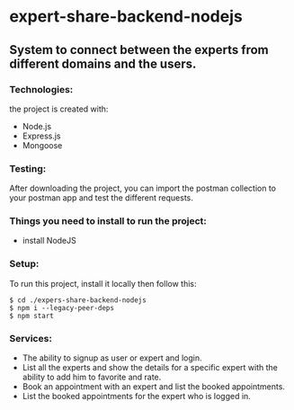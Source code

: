 # expert-share-backend-nodejs

## System to connect between the experts from different domains and the users.

### Technologies:
the project is created with: 
* Node.js
* Express.js
* Mongoose

### Testing: 
After downloading the project, you can import the postman collection to your postman app and test the different requests.

### Things you need to install to run the project:
* install NodeJS

### Setup:
To run this project, install it locally then follow this: 
~~~
$ cd ./expers-share-backend-nodejs
$ npm i --legacy-peer-deps
$ npm start
~~~

### Services:
* The ability to signup as user or expert and login.
* List all the experts and show the details for a specific expert with the ability to add him to favorite and rate.
* Book an appointment with an expert and list the booked appointments.
* List the booked appointments for the expert who is logged in.
